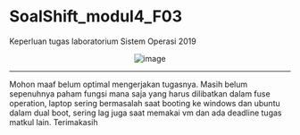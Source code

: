# SoalShift_modul4_F03
Keperluan tugas laboratorium Sistem Operasi 2019

<center>

![image](cover.gif "Userspace?")

</center>

---

Mohon maaf belum optimal mengerjakan tugasnya. Masih belum sepenuhnya paham fungsi mana saja yang harus dilibatkan dalam fuse operation, laptop sering bermasalah saat booting ke windows dan ubuntu dalam dual boot, sering lag juga saat memakai vm dan ada deadline tugas matkul lain. Terimakasih
